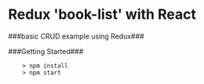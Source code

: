 # Redux 'book-list' with React

###basic CRUD example using Redux### 

###Getting Started###

```
	> npm install
	> npm start
```

